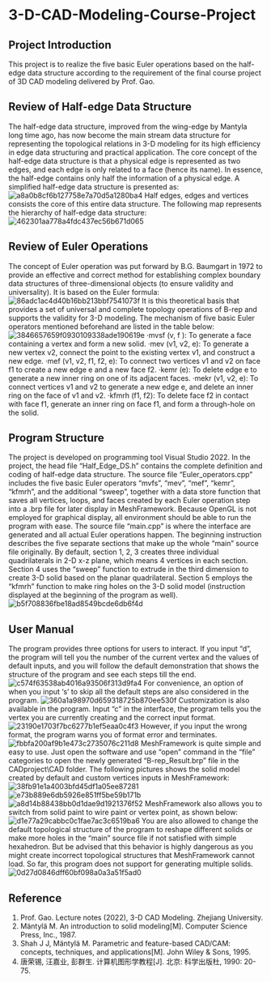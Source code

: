 # 3-D-CAD-Modeling-Course-Project
## Project Introduction
This project is to realize the five basic Euler operations based on the half-edge data structure according to the requirement of the final course project of 3D CAD modeling delivered by Prof. Gao. 

## Review of Half-edge Data Structure
The half-edge data structure, improved from the wing-edge by Mantyla long time ago, has now become the main stream data structure for representing the topological relations in 3-D modeling for its high efficiency in edge data structuring and practical application.
The core concept of the half-edge data structure is that a physical edge is represented as two edges, and each edge is only related to a face (hence its name). In essence, the half-edge contains only half the information of a physical edge. A simplified half-edge data structure is presented as:
![a8a0b8cf6b127758e7a70d5a1280ba4](https://user-images.githubusercontent.com/86988075/200841191-65efc5b0-6690-4df2-a99d-093bf9e82320.jpg)
Half edges, edges and vertices consists the core of this entire data structure. The following map represents the hierarchy of half-edge data structure:
![462301aa778a4fdc437ec56b671d065](https://user-images.githubusercontent.com/86988075/200841216-05ace4ec-1a49-4b3f-be1d-33672696a67a.jpg)      
## Review of Euler Operations
The concept of Euler operation was put forward by B.G. Baumgart in 1972 to provide an effective and correct method for establishing complex boundary data structures of three-dimensional objects (to ensure validity and universality). It is based on the Euler formula:
![86adc1ac4d40b16bb213bbf7541073f](https://user-images.githubusercontent.com/86988075/200841267-17df2aed-495d-4f6e-8feb-e6d2ea12ee3e.jpg)
It is this theoretical basis that provides a set of universal and complete topology operations of B-rep and supports the validity for 3-D modeling.
The mechanism of five basic Euler operators mentioned beforehand are listed in the table below:
![3846657659f0930109338ade190619e](https://user-images.githubusercontent.com/86988075/200841307-c71e5f8f-2828-439f-b856-c1e796ae5642.jpg)
·mvsf (v, f ): To generate a face containing a vertex and form a new solid.
·mev (v1, v2, e): To generate a new vertex v2, connect the point to the existing vertex v1, and construct a new edge.
·mef (v1, v2, f1, f2, e): To connect two vertices v1 and v2 on face f1 to create a new edge e and a new face f2.
·kemr (e): To delete edge e to generate a new inner ring on one of its adjacent faces.
·mekr (v1, v2, e): To connect vertices v1 and v2 to generate a new edge e, and delete an inner ring on the face of v1 and v2.
·kfmrh (f1, f2): To delete face f2 in contact with face f1, generate an inner ring on face f1, and form a through-hole on the solid.
## Program Structure
The project is developed on programming tool Visual Studio 2022. In the project, the head file “Half_Edge_DS.h” contains the complete definition and coding of half-edge data structure. The source file “Euler_operators.cpp” includes the five basic Euler operators “mvfs”, “mev”, “mef”, “kemr”, “kfmrh”, and the additional “sweep”, together with a data store function that saves all vertices, loops, and faces created by each Euler operation step into a .brp file for later display in MeshFramework. Because OpenGL is not employed for graphical display, all environment should be able to run the program with ease. The source file “main.cpp” is where the interface are generated and all actual Euler operations happen. The beginning instruction describes the five separate sections that make up the whole “main” source file originally. By default, section 1, 2, 3 creates three individual quadrilaterals in 2-D x-z plane, which means 4 vertices in each section. Section 4 uses the “sweep” function to extrude in the third dimension to create 3-D solid based on the planar quadrilateral. Section 5 employs the “kfmrh” function to make ring holes on the 3-D solid model (instruction displayed at the beginning of the program as well).
![b5f708836fbe18ad8549bcde6db6f4d](https://user-images.githubusercontent.com/86988075/200841357-491c9dfa-0df7-4d5d-b57e-6694a3142635.jpg)
## User Manual
The program provides three options for users to interact. If you input “d”, the program will tell you the number of the current vertex and the values of default inputs, and you will follow the default demonstration that shows the structure of the program and see each steps till the end.
![c574f63538ab4016a93506f313d9fa4](https://user-images.githubusercontent.com/86988075/200841404-0fb64280-a516-41b4-bcb0-3971c8996791.jpg)
For convenience, an option of when you input ‘s’ to skip all the default steps are also considered in the program.
![360a1a98970d659318725b870ee530f](https://user-images.githubusercontent.com/86988075/200841450-aedc7766-38ab-4207-8be2-d26f0addfd8c.jpg)
Customization is also available in the program. Input “c” in the interface, the program tells you the vertex you are currently creating and the correct input format.
![23190e1703f7bc6277b1ef5eaa0c4f3](https://user-images.githubusercontent.com/86988075/200841501-f4ccea6e-c4c6-4266-a197-4032a7a9dc24.jpg)
However, if you input the wrong format, the program warns you of format error and terminates.
![fbbfa200af9b1e473c2735076c211d8](https://user-images.githubusercontent.com/86988075/200841538-2b365588-de77-4672-b0cf-c16fe7bd56de.jpg)
MeshFramework is quite simple and easy to use. Just open the software and use “open” command in the “file” categories to open the newly generated “B-rep_Result.brp” file in the CADproject\CAD folder. The following pictures shows the solid model created by default and custom vertices inputs in MeshFramework:
![38fb91e1a4003bfd45df1a05ee87281](https://user-images.githubusercontent.com/86988075/200841625-9549e03d-3f4c-45c3-ae03-36480e6a8038.jpg)
![e73b889e6db5926e851ff5be59b171b](https://user-images.githubusercontent.com/86988075/200841642-747891f7-3094-468c-97eb-895ee40d5d59.jpg)
![a8d14b88438bb0d1dae9d1921376f52](https://user-images.githubusercontent.com/86988075/200841652-bd1d972f-fd93-4b99-92f2-eb52f2fd78c2.jpg)
MeshFramework also allows you to switch from solid paint to wire paint or vertex point, as shown below:
![d1e77a29cabbc0c1fae7ac3c6519ba6](https://user-images.githubusercontent.com/86988075/200841674-87f8d432-a4f2-47c9-bb4c-4e7f35a48969.jpg)
You are also allowed to change the default topological structure of the program to reshape different solids or make more holes in the “main” source file if not satisfied with simple hexahedron. But be advised that this behavior is highly dangerous as you might create incorrect topological structures that MeshFramework cannot load. So far, this program does not support for generating multiple solids.
![0d27d0846dff60bf098a0a3a51f5ad0](https://user-images.githubusercontent.com/86988075/200841698-6387518d-cf41-4dc6-80fc-59fd7da77d2e.jpg)
## Reference
1. Prof. Gao. Lecture notes (2022), 3-D CAD Modeling. Zhejiang University.
2. Mäntylä M. An introduction to solid modeling[M]. Computer Science Press, Inc., 1987.
3. Shah J J, Mäntylä M. Parametric and feature-based CAD/CAM: concepts, techniques, and applications[M]. John Wiley & Sons, 1995.
4. 唐荣锡, 汪嘉业, 彭群生. 计算机图形学教程[J]. 北京: 科学出版杜, 1990: 20-75.
